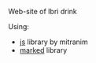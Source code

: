 Web-site of Ibri drink 

Using:
* [js](https://github.com/mitranim/js/) library by mitranim
* [marked](https://github.com/markedjs/marked) library